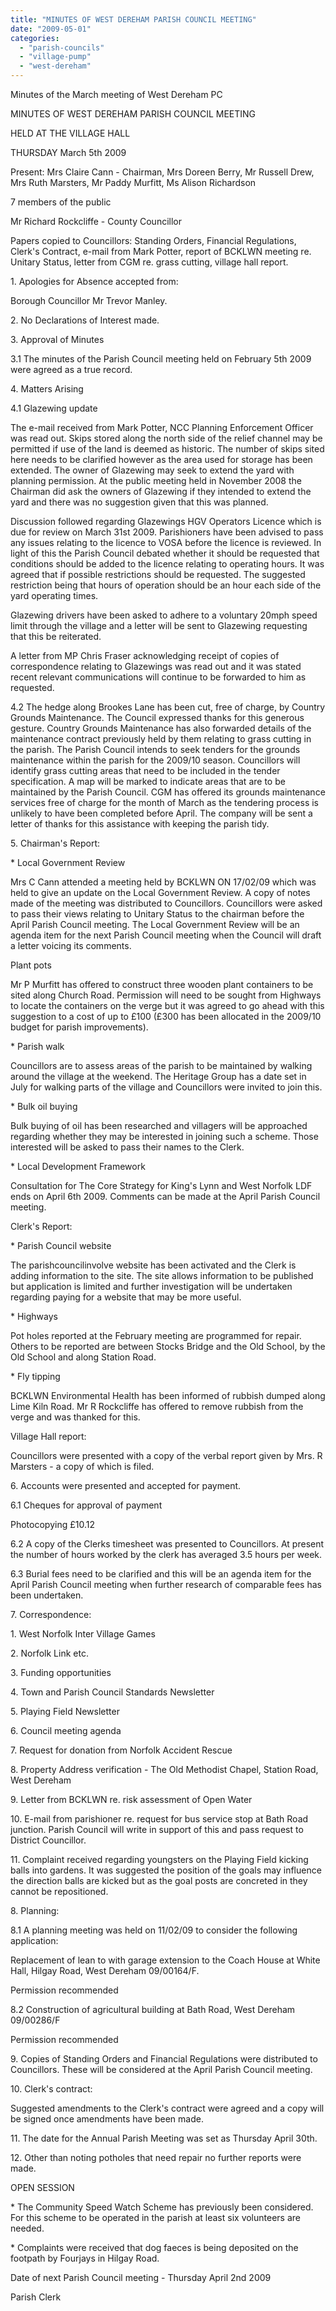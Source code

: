 ```yaml
---
title: "MINUTES OF WEST DEREHAM PARISH COUNCIL MEETING"
date: "2009-05-01"
categories: 
  - "parish-councils"
  - "village-pump"
  - "west-dereham"
---
```


Minutes of the March meeting of West Dereham PC

MINUTES OF WEST DEREHAM PARISH COUNCIL MEETING

HELD AT THE VILLAGE HALL

THURSDAY March 5th 2009

Present: Mrs Claire Cann - Chairman, Mrs Doreen Berry, Mr Russell Drew, Mrs Ruth Marsters, Mr Paddy Murfitt, Ms Alison Richardson

7 members of the public

Mr Richard Rockcliffe - County Councillor

Papers copied to Councillors: Standing Orders, Financial Regulations, Clerk's Contract, e-mail from Mark Potter, report of BCKLWN meeting re. Unitary Status, letter from CGM re. grass cutting, village hall report.

1\. Apologies for Absence accepted from:

Borough Councillor Mr Trevor Manley.

2\. No Declarations of Interest made.

3\. Approval of Minutes

3.1 The minutes of the Parish Council meeting held on February 5th 2009 were agreed as a true record.

4\. Matters Arising

4.1 Glazewing update

The e-mail received from Mark Potter, NCC Planning Enforcement Officer was read out. Skips stored along the north side of the relief channel may be permitted if use of the land is deemed as historic. The number of skips sited here needs to be clarified however as the area used for storage has been extended. The owner of Glazewing may seek to extend the yard with planning permission. At the public meeting held in November 2008 the Chairman did ask the owners of Glazewing if they intended to extend the yard and there was no suggestion given that this was planned.

Discussion followed regarding Glazewings HGV Operators Licence which is due for review on March 31st 2009. Parishioners have been advised to pass any issues relating to the licence to VOSA before the licence is reviewed. In light of this the Parish Council debated whether it should be requested that conditions should be added to the licence relating to operating hours. It was agreed that if possible restrictions should be requested. The suggested restriction being that hours of operation should be an hour each side of the yard operating times.

Glazewing drivers have been asked to adhere to a voluntary 20mph speed limit through the village and a letter will be sent to Glazewing requesting that this be reiterated.

A letter from MP Chris Fraser acknowledging receipt of copies of correspondence relating to Glazewings was read out and it was stated recent relevant communications will continue to be forwarded to him as requested.

4.2 The hedge along Brookes Lane has been cut, free of charge, by Country Grounds Maintenance. The Council expressed thanks for this generous gesture. Country Grounds Maintenance has also forwarded details of the maintenance contract previously held by them relating to grass cutting in the parish. The Parish Council intends to seek tenders for the grounds maintenance within the parish for the 2009/10 season. Councillors will identify grass cutting areas that need to be included in the tender specification. A map will be marked to indicate areas that are to be maintained by the Parish Council. CGM has offered its grounds maintenance services free of charge for the month of March as the tendering process is unlikely to have been completed before April. The company will be sent a letter of thanks for this assistance with keeping the parish tidy.

5\. Chairman's Report:

\* Local Government Review

Mrs C Cann attended a meeting held by BCKLWN ON 17/02/09 which was held to give an update on the Local Government Review. A copy of notes made of the meeting was distributed to Councillors. Councillors were asked to pass their views relating to Unitary Status to the chairman before the April Parish Council meeting. The Local Government Review will be an agenda item for the next Parish Council meeting when the Council will draft a letter voicing its comments.

Plant pots

Mr P Murfitt has offered to construct three wooden plant containers to be sited along Church Road. Permission will need to be sought from Highways to locate the containers on the verge but it was agreed to go ahead with this suggestion to a cost of up to £100 (£300 has been allocated in the 2009/10 budget for parish improvements).

\* Parish walk

Councillors are to assess areas of the parish to be maintained by walking around the village at the weekend. The Heritage Group has a date set in July for walking parts of the village and Councillors were invited to join this.

\* Bulk oil buying

Bulk buying of oil has been researched and villagers will be approached regarding whether they may be interested in joining such a scheme. Those interested will be asked to pass their names to the Clerk.

\* Local Development Framework

Consultation for The Core Strategy for King's Lynn and West Norfolk LDF ends on April 6th 2009. Comments can be made at the April Parish Council meeting.

Clerk's Report:

\* Parish Council website

The parishcouncilinvolve website has been activated and the Clerk is adding information to the site. The site allows information to be published but application is limited and further investigation will be undertaken regarding paying for a website that may be more useful.

\* Highways

Pot holes reported at the February meeting are programmed for repair. Others to be reported are between Stocks Bridge and the Old School, by the Old School and along Station Road.

\* Fly tipping

BCKLWN Environmental Health has been informed of rubbish dumped along Lime Kiln Road. Mr R Rockcliffe has offered to remove rubbish from the verge and was thanked for this.

Village Hall report:

Councillors were presented with a copy of the verbal report given by Mrs. R Marsters - a copy of which is filed.

6\. Accounts were presented and accepted for payment.

6.1 Cheques for approval of payment

Photocopying £10.12

6.2 A copy of the Clerks timesheet was presented to Councillors. At present the number of hours worked by the clerk has averaged 3.5 hours per week.

6.3 Burial fees need to be clarified and this will be an agenda item for the April Parish Council meeting when further research of comparable fees has been undertaken.

7\. Correspondence:

1\. West Norfolk Inter Village Games

2\. Norfolk Link etc.

3\. Funding opportunities

4\. Town and Parish Council Standards Newsletter

5\. Playing Field Newsletter

6\. Council meeting agenda

7\. Request for donation from Norfolk Accident Rescue

8\. Property Address verification - The Old Methodist Chapel, Station Road, West Dereham

9\. Letter from BCKLWN re. risk assessment of Open Water

10\. E-mail from parishioner re. request for bus service stop at Bath Road junction. Parish Council will write in support of this and pass request to District Councillor.

11\. Complaint received regarding youngsters on the Playing Field kicking balls into gardens. It was suggested the position of the goals may influence the direction balls are kicked but as the goal posts are concreted in they cannot be repositioned.

8\. Planning:

8.1 A planning meeting was held on 11/02/09 to consider the following application:

Replacement of lean to with garage extension to the Coach House at White Hall, Hilgay Road, West Dereham 09/00164/F.

Permission recommended

8.2 Construction of agricultural building at Bath Road, West Dereham 09/00286/F

Permission recommended

9\. Copies of Standing Orders and Financial Regulations were distributed to Councillors. These will be considered at the April Parish Council meeting.

10\. Clerk's contract:

Suggested amendments to the Clerk's contract were agreed and a copy will be signed once amendments have been made.

11\. The date for the Annual Parish Meeting was set as Thursday April 30th.

12\. Other than noting potholes that need repair no further reports were made.

OPEN SESSION

\* The Community Speed Watch Scheme has previously been considered. For this scheme to be operated in the parish at least six volunteers are needed.

\* Complaints were received that dog faeces is being deposited on the footpath by Fourjays in Hilgay Road.

Date of next Parish Council meeting - Thursday April 2nd 2009

Parish Clerk
